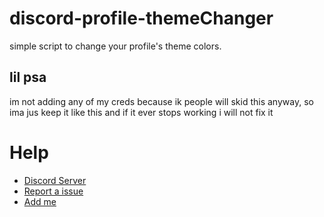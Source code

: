 # discord-profile-themeChanger
simple script to change your profile's theme colors.
## lil psa
im not adding any of my creds because ik people will skid this anyway, so ima jus keep it like this and if it ever stops working i will not fix it
# Help
- [Discord Server](https://discord.gg/9gzWYNrR)
- [Report a issue](https://github.com/airlone/discord-bot-spammer/issues/new)
- [Add me](https://discordapp.com/users/1003019817047044139)
